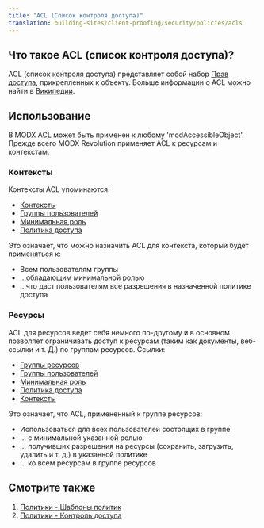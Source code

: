 ```yaml
---
title: "ACL (Список контроля доступа)"
translation: building-sites/client-proofing/security/policies/acls
---
```


## Что такое ACL (список контроля доступа)?

ACL (список контроля доступа) представляет собой набор [Прав доступа](building-sites/client-proofing/security/policies/permissions "Права доступа"), прикрепленных к объекту. Больше информации о ACL можно найти в [Википедии](http://en.wikipedia.org/wiki/Access_control_list).

## Использование

В MODX ACL может быть применен к любому 'modAccessibleObject'. Прежде всего MODX Revolution применяет ACL к ресурсам и контекстам.

### Контексты

Контексты ACL упоминаются:

- [Контексты](building-sites/contexts "Контексты")
- [Группы пользователей](building-sites/client-proofing/security/user-groups "Группы пользователей")
- [Минимальная роль](building-sites/client-proofing/security/roles "Минимальная роль")
- [Политика доступа](building-sites/client-proofing/security/policies "Политика доступа")

Это означает, что можно назначить ACL для контекста, который будет применяться к:

- Всем пользователям группы
- ...обладающим минимальной ролью
- ...что даст пользователям все разрешения в назначенной политике доступа

### Ресурсы

ACL для ресурсов ведет себя немного по-другому и в основном позволяет ограничивать доступ к ресурсам (таким как документы, веб-ссылки и т. Д.) по группам ресурсов. Ссылки:

- [Группы ресурсов](building-sites/client-proofing/security/resource-groups "Группы ресурсов")
- [Группы пользователей](building-sites/client-proofing/security/user-groups "Группы пользователей")
- [Минимальная роль](building-sites/client-proofing/security/roles "Минимальная роль")
- [Политика доступа](building-sites/client-proofing/security/policies "Политика доступа")
- [Контексты](building-sites/contexts "Контексты")

Это означает, что ACL, примененный к группе ресурсов:

- Использоваться для всех пользователей состоящих в группе
- ... с минимальной указанной ролью
- ... получивших разрешения на ресурсы (сохранить, загрузить, удалить и т. д.) в указанной политике
- ... ко всем ресурсам в группе ресурсов

## Смотрите также

1. [Политики - Шаблоны политик](building-sites/client-proofing/security/policies/policytemplates)
2. [Политики - Контроль доступа](building-sites/client-proofing/security/policies/acls)
